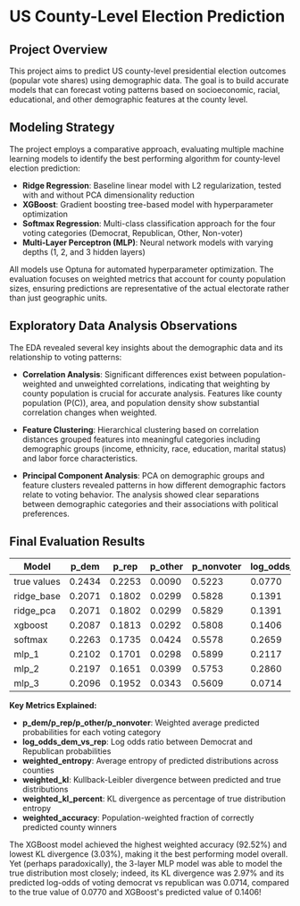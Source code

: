 # US County-Level Election Prediction

## Project Overview

This project aims to predict US county-level presidential election outcomes (popular vote shares) using demographic data. The goal is to build accurate models that can forecast voting patterns based on socioeconomic, racial, educational, and other demographic features at the county level.

## Modeling Strategy

The project employs a comparative approach, evaluating multiple machine learning models to identify the best performing algorithm for county-level election prediction:

- **Ridge Regression**: Baseline linear model with L2 regularization, tested with and without PCA dimensionality reduction
- **XGBoost**: Gradient boosting tree-based model with hyperparameter optimization
- **Softmax Regression**: Multi-class classification approach for the four voting categories (Democrat, Republican, Other, Non-voter)
- **Multi-Layer Perceptron (MLP)**: Neural network models with varying depths (1, 2, and 3 hidden layers)

All models use Optuna for automated hyperparameter optimization. The evaluation focuses on weighted metrics that account for county population sizes, ensuring predictions are representative of the actual electorate rather than just geographic units.

## Exploratory Data Analysis Observations

The EDA revealed several key insights about the demographic data and its relationship to voting patterns:

- **Correlation Analysis**: Significant differences exist between population-weighted and unweighted correlations, indicating that weighting by county population is crucial for accurate analysis. Features like county population (P(C)), area, and population density show substantial correlation changes when weighted.

- **Feature Clustering**: Hierarchical clustering based on correlation distances grouped features into meaningful categories including demographic groups (income, ethnicity, race, education, marital status) and labor force characteristics.

- **Principal Component Analysis**: PCA on demographic groups and feature clusters revealed patterns in how different demographic factors relate to voting behavior. The analysis showed clear separations between demographic categories and their associations with political preferences.

## Final Evaluation Results

| Model          | p_dem  | p_rep  | p_other | p_nonvoter | log_odds_dem_vs_rep | weighted_entropy | weighted_kl | weighted_kl_percent | weighted_accuracy |
|----------------|--------|--------|---------|------------|---------------------|------------------|-------------|---------------------|-------------------|
| true values    | 0.2434 | 0.2253 | 0.0090  | 0.5223     | 0.0770              | 1.0206          | 0.0000     | 0.0000             | 1.0000           |
| ridge_base     | 0.2071 | 0.1802 | 0.0299  | 0.5828     | 0.1391              | 1.0232          | 0.0383     | 0.0409             | 0.8952           |
| ridge_pca      | 0.2071 | 0.1802 | 0.0299  | 0.5829     | 0.1391              | 1.0231          | 0.0383     | 0.0409             | 0.8952           |
| xgboost        | 0.2087 | 0.1813 | 0.0292  | 0.5808     | 0.1406              | 1.0184          | 0.0300     | 0.0303             | 0.9252           |
| softmax        | 0.2263 | 0.1735 | 0.0424  | 0.5578     | 0.2659              | 1.0610          | 0.0399     | 0.0411             | 0.9029           |
| mlp_1          | 0.2102 | 0.1701 | 0.0298  | 0.5899     | 0.2117              | 1.0032          | 0.0356     | 0.0361             | 0.9127           |
| mlp_2          | 0.2197 | 0.1651 | 0.0399  | 0.5753     | 0.2860              | 1.0473          | 0.0417     | 0.0419             | 0.8912           |
| mlp_3          | 0.2096 | 0.1952 | 0.0343  | 0.5609     | 0.0714              | 1.0658          | 0.0293     | 0.0297             | 0.9168           |

**Key Metrics Explained:**

- **p_dem/p_rep/p_other/p_nonvoter**: Weighted average predicted probabilities for each voting category
- **log_odds_dem_vs_rep**: Log odds ratio between Democrat and Republican probabilities
- **weighted_entropy**: Average entropy of predicted distributions across counties
- **weighted_kl**: Kullback-Leibler divergence between predicted and true distributions
- **weighted_kl_percent**: KL divergence as percentage of true distribution entropy
- **weighted_accuracy**: Population-weighted fraction of correctly predicted county winners

The XGBoost model achieved the highest weighted accuracy (92.52%) and lowest KL divergence (3.03%), making it the best performing model overall. Yet (perhaps paradoxically), the 3-layer MLP model was able to model the true distribution most closely; indeed, its KL divergence was 2.97% and its predicted log-odds of voting democrat vs republican was 0.0714, compared to the true value of 0.0770 and XGBoost's predicted value of 0.1406!
